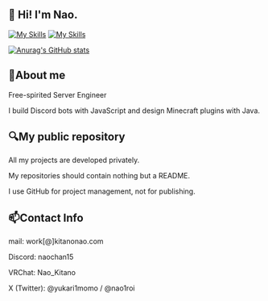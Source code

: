 ## 👏 Hi! I'm Nao.

[![My Skills](https://skillicons.dev/icons?i=js,html,css,cpp)](https://skillicons.dev)
[![My Skills](https://skillicons.dev/icons?i=unity,blender)](https://skillicons.dev)

[![Anurag's GitHub stats](https://github-readme-stats.vercel.app/api?username=naochan5656)](https://github.com/anuraghazra/github-readme-stats)

## 📕About me

Free-spirited Server Engineer

I build Discord bots with JavaScript and design Minecraft plugins with Java.

## 🔍My public repository

All my projects are developed privately.

My repositories should contain nothing but a README.

I use GitHub for project management, not for publishing.

## 📫Contact Info

mail: work[@]kitanonao.com

Discord: naochan15

VRChat: Nao_Kitano

X (Twitter): @yukari1momo / @nao1roi
<!--
**naochan5656/naochan5656** is a ✨ _special_ ✨ repository because its `README.md` (this file) appears on your GitHub profile.

Here are some ideas to get you started:

- 🔭 I’m currently working on ...
- 🌱 I’m currently learning ...
- 👯 I’m looking to collaborate on ...
- 🤔 I’m looking for help with ...
- 💬 Ask me about ...
- 📫 How to reach me: ...
- 😄 Pronouns: ...
- ⚡ Fun fact: ...
-->

